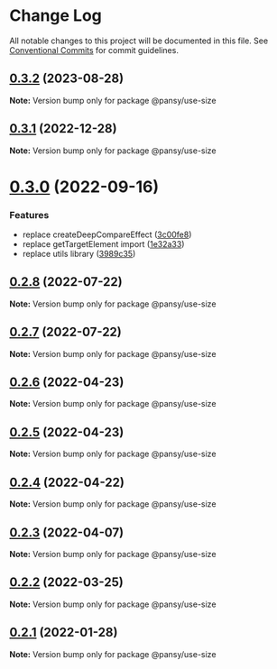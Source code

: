 # Change Log

All notable changes to this project will be documented in this file.
See [Conventional Commits](https://conventionalcommits.org) for commit guidelines.

## [0.3.2](https://github.com/pansyjs/react-hooks/compare/@pansy/use-size@0.3.1...@pansy/use-size@0.3.2) (2023-08-28)

**Note:** Version bump only for package @pansy/use-size





## [0.3.1](https://github.com/pansyjs/react-hooks/compare/@pansy/use-size@0.3.0...@pansy/use-size@0.3.1) (2022-12-28)

**Note:** Version bump only for package @pansy/use-size





# [0.3.0](https://github.com/pansyjs/react-hooks/compare/@pansy/use-size@0.2.8...@pansy/use-size@0.3.0) (2022-09-16)


### Features

* replace createDeepCompareEffect ([3c00fe8](https://github.com/pansyjs/react-hooks/commit/3c00fe8a33cac410f0c3d245e84027ca01431943))
* replace getTargetElement import ([1e32a33](https://github.com/pansyjs/react-hooks/commit/1e32a33d9c47c69ea328e9556b97fee6110dcfaa))
* replace utils library ([3989c35](https://github.com/pansyjs/react-hooks/commit/3989c35e2bb5bf96f538e1b2c78aa306c63541e3))





## [0.2.8](https://github.com/pansyjs/react-hooks/compare/@pansy/use-size@0.2.7...@pansy/use-size@0.2.8) (2022-07-22)

**Note:** Version bump only for package @pansy/use-size





## [0.2.7](https://github.com/pansyjs/react-hooks/compare/@pansy/use-size@0.2.6...@pansy/use-size@0.2.7) (2022-07-22)

**Note:** Version bump only for package @pansy/use-size





## [0.2.6](https://github.com/pansyjs/react-hooks/compare/@pansy/use-size@0.2.5...@pansy/use-size@0.2.6) (2022-04-23)

**Note:** Version bump only for package @pansy/use-size





## [0.2.5](https://github.com/pansyjs/react-hooks/compare/@pansy/use-size@0.2.4...@pansy/use-size@0.2.5) (2022-04-23)

**Note:** Version bump only for package @pansy/use-size





## [0.2.4](https://github.com/pansyjs/react-hooks/compare/@pansy/use-size@0.2.3...@pansy/use-size@0.2.4) (2022-04-22)

**Note:** Version bump only for package @pansy/use-size





## [0.2.3](https://github.com/pansyjs/react-hooks/compare/@pansy/use-size@0.2.2...@pansy/use-size@0.2.3) (2022-04-07)

**Note:** Version bump only for package @pansy/use-size





## [0.2.2](https://github.com/pansyjs/react-hooks/compare/@pansy/use-size@0.2.1...@pansy/use-size@0.2.2) (2022-03-25)

**Note:** Version bump only for package @pansy/use-size





## [0.2.1](https://github.com/pansyjs/react-hooks/compare/@pansy/use-size@0.2.0...@pansy/use-size@0.2.1) (2022-01-28)

**Note:** Version bump only for package @pansy/use-size

